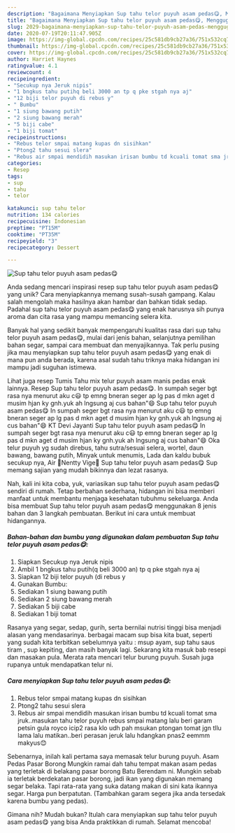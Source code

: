 ```yaml
---
description: "Bagaimana Menyiapkan Sup tahu telor puyuh asam pedas😋, Menggugah Selera"
title: "Bagaimana Menyiapkan Sup tahu telor puyuh asam pedas😋, Menggugah Selera"
slug: 2029-bagaimana-menyiapkan-sup-tahu-telor-puyuh-asam-pedas-menggugah-selera
date: 2020-07-19T20:11:47.905Z
image: https://img-global.cpcdn.com/recipes/25c581db9cb27a36/751x532cq70/sup-tahu-telor-puyuh-asam-pedas😋-foto-resep-utama.jpg
thumbnail: https://img-global.cpcdn.com/recipes/25c581db9cb27a36/751x532cq70/sup-tahu-telor-puyuh-asam-pedas😋-foto-resep-utama.jpg
cover: https://img-global.cpcdn.com/recipes/25c581db9cb27a36/751x532cq70/sup-tahu-telor-puyuh-asam-pedas😋-foto-resep-utama.jpg
author: Harriet Haynes
ratingvalue: 4.1
reviewcount: 4
recipeingredient:
- "Secukup nya Jeruk nipis"
- "1 bngkus tahu putihq beli 3000 an tp q pke stgah nya aj"
- "12 biji telor puyuh di rebus y"
- " Bumbu"
- "1 siung bawang putih"
- "2 siung bawang merah"
- "5 biji cabe"
- "1 biji tomat"
recipeinstructions:
- "Rebus telor smpai matang kupas dn sisihkan"
- "Ptong2 tahu sesui slera"
- "Rebus air smpai mendidih masukan irisan bumbu td kcuali tomat sma jruk..masukan tahu telor puyuh rebus smpai matang lalu beri garam petsin gula royco icip2 rasa klo udh pah msukan ptongan tomat jgn tllu lama lalu matikan..beri perasan jeruk lalu hdangkan pnas2 eemmm makyus😊"
categories:
- Resep
tags:
- sup
- tahu
- telor

katakunci: sup tahu telor 
nutrition: 134 calories
recipecuisine: Indonesian
preptime: "PT15M"
cooktime: "PT35M"
recipeyield: "3"
recipecategory: Dessert

---
```



![Sup tahu telor puyuh asam pedas😋](https://img-global.cpcdn.com/recipes/25c581db9cb27a36/751x532cq70/sup-tahu-telor-puyuh-asam-pedas😋-foto-resep-utama.jpg)

Anda sedang mencari inspirasi resep sup tahu telor puyuh asam pedas😋 yang unik? Cara menyiapkannya memang susah-susah gampang. Kalau salah mengolah maka hasilnya akan hambar dan bahkan tidak sedap. Padahal sup tahu telor puyuh asam pedas😋 yang enak harusnya sih punya aroma dan cita rasa yang mampu memancing selera kita.

Banyak hal yang sedikit banyak mempengaruhi kualitas rasa dari sup tahu telor puyuh asam pedas😋, mulai dari jenis bahan, selanjutnya pemilihan bahan segar, sampai cara membuat dan menyajikannya. Tak perlu pusing jika mau menyiapkan sup tahu telor puyuh asam pedas😋 yang enak di mana pun anda berada, karena asal sudah tahu triknya maka hidangan ini mampu jadi suguhan istimewa.

Lihat juga resep Tumis Tahu mix telur puyuh asam manis pedas enak lainnya. Resep Sup tahu telor puyuh asam pedas😋. In sumpah seger bgt rasa nya menurut aku c😃 tp emng bneran seger ap lg pas d mkn aget d musim hjan ky gnh.yuk ah lngsung aj cus bahan&#34;😄 Sup tahu telor puyuh asam pedas😋 In sumpah seger bgt rasa nya menurut aku c😃 tp emng bneran seger ap lg pas d mkn aget d musim hjan ky gnh.yuk ah lngsung aj cus bahan&#34;😄 KT Devi Jayanti Sup tahu telor puyuh asam pedas😋 In sumpah seger bgt rasa nya menurut aku c😃 tp emng bneran seger ap lg pas d mkn aget d musim hjan ky gnh.yuk ah lngsung aj cus bahan&#34;😄 Oka telur puyuh yg sudah direbus, tahu sutra/sesuai selera, wortel, daun bawang, bawang putih, Minyak untuk menumis, Lada dan kaldu bubuk secukup nya, Air 🌹Nentty Vige🌹 Sup tahu telor puyuh asam pedas😋 Sup memang sajian yang mudah bikinnya dan lezat rasanya.


Nah, kali ini kita coba, yuk, variasikan sup tahu telor puyuh asam pedas😋 sendiri di rumah. Tetap berbahan sederhana, hidangan ini bisa memberi manfaat untuk membantu menjaga kesehatan tubuhmu sekeluarga. Anda bisa membuat Sup tahu telor puyuh asam pedas😋 menggunakan 8 jenis bahan dan 3 langkah pembuatan. Berikut ini cara untuk membuat hidangannya.

<!--inarticleads1-->

##### Bahan-bahan dan bumbu yang digunakan dalam pembuatan Sup tahu telor puyuh asam pedas😋:

1. Siapkan Secukup nya Jeruk nipis
1. Ambil 1 bngkus tahu putih(q beli 3000 an) tp q pke stgah nya aj
1. Siapkan 12 biji telor puyuh (di rebus y
1. Gunakan  Bumbu:
1. Sediakan 1 siung bawang putih
1. Sediakan 2 siung bawang merah
1. Sediakan 5 biji cabe
1. Sediakan 1 biji tomat


Rasanya yang segar, sedap, gurih, serta bernilai nutrisi tinggi bisa menjadi alasan yang mendasarinya. berbagai macam sup bisa kita buat, seperti yang sudah kita terbitkan sebelumnya yaitu : msup ayam, sup tahu saus tiram , sup kepiting, dan masih banyak lagi. Sekarang kita masuk bab resepi dan masakan pula. Merata rata mencari telur burung puyuh. Susah juga rupanya untuk mendapatkan telur ni. 

<!--inarticleads2-->

##### Cara menyiapkan Sup tahu telor puyuh asam pedas😋:

1. Rebus telor smpai matang kupas dn sisihkan
1. Ptong2 tahu sesui slera
1. Rebus air smpai mendidih masukan irisan bumbu td kcuali tomat sma jruk..masukan tahu telor puyuh rebus smpai matang lalu beri garam petsin gula royco icip2 rasa klo udh pah msukan ptongan tomat jgn tllu lama lalu matikan..beri perasan jeruk lalu hdangkan pnas2 eemmm makyus😊


Sebenarnya, inilah kali pertama saya memasak telur burung puyuh. Asam Pedas Pasar Borong Mungkin ramai dah tahu tempat makan asam pedas yang terletak di belakang pasar borong Batu Berendam ni. Mungkin sebab ia terletak berdekatan pasar borong, jadi ikan yang digunakan memang segar belaka. Tapi rata-rata yang suka datang makan di sini kata ikannya segar. Harga pun berpatutan. (Tambahkan garam segera jika anda tersedak karena bumbu yang pedas). 

Gimana nih? Mudah bukan? Itulah cara menyiapkan sup tahu telor puyuh asam pedas😋 yang bisa Anda praktikkan di rumah. Selamat mencoba!
